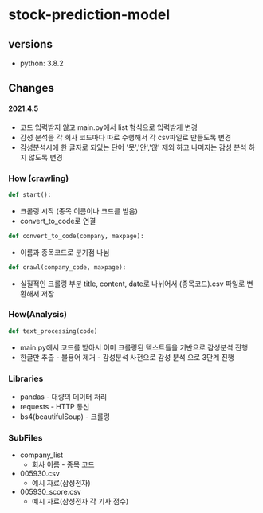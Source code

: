 # stock-prediction-model

## versions
- python: 3.8.2

## Changes

#### 2021.4.5

- 코드 입력받지 않고 main.py에서 list 형식으로 입력받게 변경
- 감성 분석을 각 회사 코드마다 따로 수행해서 각 csv파일로 만들도록 변경
- 감성분석시에 한 글자로 되있는 단어 '못','안','않' 제외 하고 나머지는 감성 분석 하지 않도록 변경

### How (crawling)

```python
def start():
```

- 크롤링 시작 (종목 이름이나 코드를 받음)
- convert_to_code로 연결

```python
def convert_to_code(company, maxpage):
```

- 이름과 종목코드로 분기점 나뉨

```python
def crawl(company_code, maxpage):
```

- 실질적인 크롤링 부분 title, content, date로 나뉘어서 (종목코드).csv 파일로 변환해서 저장

### How(Analysis)

```python
def text_processing(code)
```

- main.py에서 코드를 받아서 이미 크롤링된 텍스트들을 기반으로 감성분석 진행
- 한글만 추출 - 불용어 제거 - 감성분석 사전으로 감성 분석 으로 3단계 진행

### Libraries

- pandas - 대량의 데이터 처리
- requests - HTTP 통신
- bs4(beautifulSoup) - 크롤링

### SubFiles

- company_list 
  - 회사 이름 - 종목 코드
- 005930.csv
  - 예시 자료(삼성전자)
- 005930_score.csv
  - 예시 자료(삼성전자 각 기사 점수)